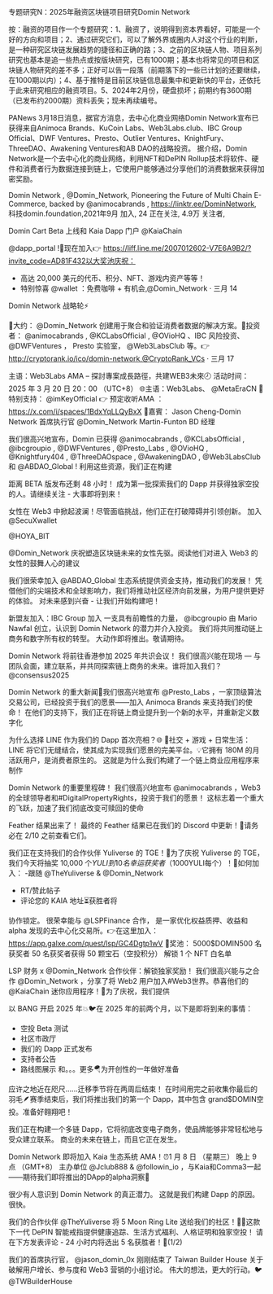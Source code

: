 专题研究N：2025年融资区块链项目研究Domin Network


按：融资的项目作一个专题研究：1、融资了，说明得到资本界看好，可能是一个好的方向和项目；2、通过研究它们，可以了解外界或圈内人对这个行业的判断，是一种研究区块链发展趋势的捷径和正确的路；3、之前的区块链人物、项目系列研究也基本是追一些热点或按版块研究，已有1000期；基本也将常见的项目和区块链人物研究的差不多；正好可以告一段落（前期落下的一些已计划的还要继续，在1000期以内）；4、基于推特是目前区块链信息最集中和更新快的平台，还依托于此来研究相应的融资项目。5、2024年2月份，硬盘损坏；前期约有3600期（已发布约2000期）资料丢失；现未再续编号。

PANews 3月18日消息，据官方消息，去中心化商业网络Domin Network宣布已获得来自Animoca Brands、KuCoin Labs、Web3Labs.club、IBC Group Official、DWF Ventures、Presto、Outlier Ventures、KnightFury、ThreeDAO、Awakening Ventures和AB DAO的战略投资。
据介绍，Domin Network是一个去中心化的商业网络，利用NFT和DePIN Rollup技术将软件、硬件和消费者行为数据连接到链上，它使用户能够通过分享他们的消费数据来获得加密奖励。

Domin Network
,
@Domin_Network,
Pioneering the Future of Multi Chain E-Commerce, backed by 
@animocabrands
,
https://linktr.ee/DominNetwork,
科技domin.foundation,2021年9月 加入,
24 正在关注,
4.9万 关注者,


Domin Cart Beta 上线和 Kaia Dapp 门户
@KaiaChain
 
@dapp_portal
!🚀现在加入👉
https://liff.line.me/2007012602-V7E6A9B2/?invite_code=AD81F432以大奖池庆祝：
- 高达 20,000 美元的代币、积分、NFT、游戏内资产等等！
- 特别惊喜
@wallet
：免费咖啡 + 有机会,@Domin_Network
·
三月 14

Domin Network 战略轮⚡️

📑大约：
@Domin_Network
创建用于聚合和验证消费者数据的解决方案。🤝投资者：
@animocabrands
,
@KCLabsOfficial
,
@OVioHQ
、IBC 风险投资、
@DWFVentures
， Presto 实验室，
@Web3LabsClub
等。👉 http://cryptorank.io/ico/domin-network,@CryptoRank_VCs
·
三月 17

主语：Web3Labs AMA – 探討專案成長路徑，共建WEB3未來🕗 活动时间：2025 年 3 月 20 日 20：00 （UTC+8） 🌐主语：Web3Labs、
@MetaEraCN
 🎁 特别支持：
@imKeyOfficial
👉 预定收听AMA ：https://x.com/i/spaces/1BdxYqLLQyBxX
 🎤嘉賓：
 Jason Cheng-Domin Network 首席执行官
@Domin_Network
Martin-Funton BD 经理

我们很高兴地宣布，Domin 已获得
@animocabrands
,
@KCLabsOfficial
,
@ibcgroupio
,
@DWFVentures
,
@Presto_Labs
,
@OVioHQ
,
@Knightfury404
,
@ThreeDAOspace
,
@AwakeningDAO
,
@Web3LabsClub
和
@ABDAO_Global
!
利用这些资源，我们正在构建

距离 BETA 版发布还剩 48 小时！
成为第一批探索我们的 Dapp 并获得独家空投的人。请继续关注 - 大事即将到来！

女性在 Web3 中掀起波澜！尽管面临挑战，他们正在打破障碍并引领创新。
加入
@SecuXwallet
 
@HOYA_BIT
 
@Domin_Network
庆祝塑造区块链未来的女性先驱。阅读他们对进入 Web3 的女性的鼓舞人心的建议

我们很荣幸加入
@ABDAO_Global
生态系统提供资金支持，推动我们的发展！
凭借他们的尖端技术和全球影响力，我们将推动社区经济向前发展，为用户提供更好的体验。
对未来感到兴奋 - 让我们开始构建吧！

新盟友加入：IBC Group 加入
一支具有前瞻性的力量，
@ibcgroupio
由 Mario Nawfal 创立，认识到 Domin Network 的潜力并介入投资。
我们将共同推动链上商务和数字所有权的转型。
大动作即将推出。敬请期待。

Domin Network 将前往香港参加 2025 年共识会议！
我们很高兴能在现场 — 与团队会面，建立联系，并共同探索链上商务的未来。谁将加入我们？
@consensus2025

Domin Network 的重大新闻🎊我们很高兴地宣布
@Presto_Labs
，一家顶级算法交易公司，已经投资于我们的愿景——加入 Animoca Brands 来支持我们的使命！
在他们的支持下，我们正在将链上商业提升到一个新的水平，并重新定义数字化

为什么选择 LINE 作为我们的 Dapp 首次亮相？🌐
📱社交 + 游戏 + 日常生活：LINE 将它们无缝结合，使其成为实现我们愿景的完美平台。💡它拥有 180M 的月活跃用户，是消费者原生的。
这就是为什么我们构建了一个链上商业应用程序来制作

Domin Network 的重要里程碑！
我们很高兴地宣布
@animocabrands
，Web3 的全球领导者和#DigitalPropertyRights，投资于我们的愿景！
这标志着一个重大的飞跃，加速了我们彻底改变可赎回的使命

Feather 结果出来了！
最终的 Feather 结果已在我们的 Discord 中更新！📅请务必在 2/10 之前查看它们。

我们正在支持我们的合作伙伴 Yuliverse 的 TGE！🎉为了庆祝 Yuliverse 的 TGE，我们今天将抽奖 10,000 个$YULI到 10 名幸运获奖者（1000$YULI每个）！🌟如何加入：
 -跟随
@TheYuliverse
 & 
@Domin_Network
- RT/赞此帖子
 - 评论您的 KAIA 地址⏳获胜者将

协作锁定。
很荣幸能与 @LSPFinance 合作， 是一家优化权益质押、收益和 alpha 发现的去中心化交易所。👉在这里加入：https://app.galxe.com/quest/lsp/GC4Dgtp1wV
🎁奖池：
5000$DOMIN500 名获奖者
50 名获奖者获得 50 颗宝石（空投积分）
解锁 1 个 NFT 白名单

LSP 财务 x
@Domin_Network
合作伙伴：解锁独家奖励！
我们很高兴能与之合作
@Domin_Network
，分享了将 Web2 用户加入#Web3世界。恭喜他们的
@KaiaChain
迷你应用程序！🌟为了庆祝，我们提供

以 BANG 开启 2025 年💥🐦在 2025 年的前两个月，以下是即将到来的事情：
- 空投 Beta 测试
- 社区市政厅
- 我们的 Dapp 正式发布
- 支持者公告
- 路线图展示
和。。。更多🪂为开创性的一年做好准备

应许之地近在咫尺......迁移季节将在两周后结束！
在时间用完之前收集你最后的羽毛🪶赛季结束后，我们将推出我们的第一个 Dapp，其中包含 grand$DOMIN空投。准备好翱翔吧！

我们正在构建一个多链 Dapp，它将彻底改变电子商务，使品牌能够非常轻松地与受众建立联系。
商业的未来在链上，而且它正在发生。

Domin Network 即将加入 Kaia 生态系统 AMA！⏰1 月 8 日 （星期三） 晚上 9 点 （GMT+8）
主办单位
@Jclub888
 & 
@followin_io
，与Kaia和Comma3一起——期待我们即将推出的DApp的alpha洞察👀

很少有人意识到 Domin Network 的真正潜力。
这就是我们构建 Dapp 的原因。
很快。

我们的合作伙伴
@TheYuliverse
将 5 Moon Ring Lite 送给我们的社区！🌙💍这款下一代 DePIN 智能戒指提供健康追踪、生活方式福利、人格证明和独家空投！
请在下方发表评论 - 24 小时内将选出 5 名获胜者！🎉(1/2)

我们的首席执行官，
@jason_domin_0x
刚刚结束了 Taiwan Builder House 关于破解用户增长、参与度和 Web3 营销的小组讨论。
伟大的想法，更大的行动。🐦 
@TWBuilderHouse

